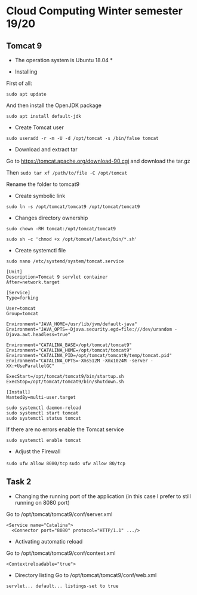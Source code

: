 # Cloud Computing Winter semester 19/20

## Tomcat 9

* The operation system is Ubuntu 18.04 *

* Installing

First of all:

`sudo apt update`

And then install the OpenJDK package

`sudo apt install default-jdk`

* Create Tomcat user

`sudo useradd -r -m -U -d /opt/tomcat -s /bin/false tomcat`

* Download and extract tar

Go to https://tomcat.apache.org/download-90.cgi and download the tar.gz

Then `sudo tar xf /path/to/file -C /opt/tomcat`

Rename the folder to tomcat9

* Create symbolic link

`sudo ln -s /opt/tomcat/tomcat9 /opt/tomcat/tomcat9`

* Changes directory ownership

`sudo chown -RH tomcat:/opt/tomcat/tomcat9`

`sudo sh -c 'chmod +x /opt/tomcat/latest/bin/*.sh'`

* Create systemctl file

`sudo nano /etc/systemd/system/tomcat.service`

```
[Unit]
Description=Tomcat 9 servlet container
After=network.target

[Service]
Type=forking

User=tomcat
Group=tomcat

Environment="JAVA_HOME=/usr/lib/jvm/default-java"
Environment="JAVA_OPTS=-Djava.security.egd=file:///dev/urandom -Djava.awt.headless=true"

Environment="CATALINA_BASE=/opt/tomcat/tomcat9"
Environment="CATALINA_HOME=/opt/tomcat/tomcat9"
Environment="CATALINA_PID=/opt/tomcat/tomcat9/temp/tomcat.pid"
Environment="CATALINA_OPTS=-Xms512M -Xmx1024M -server -XX:+UseParallelGC"

ExecStart=/opt/tomcat/tomcat9/bin/startup.sh
ExecStop=/opt/tomcat/tomcat9/bin/shutdown.sh

[Install]
WantedBy=multi-user.target
```

```
sudo systemctl daemon-reload
sudo systemctl start tomcat
sudo systemctl status tomcat
```
If there are no errors enable the Tomcat service

`sudo systemctl enable tomcat`

* Adjust the Firewall

`sudo ufw allow 8080/tcp`
`sudo ufw allow 80/tcp`

## Task 2

* Changing the running port of the application (in this case I prefer to still running on 8080 port)

Go to /opt/tomcat/tomcat9/conf/server.xml
```
<Service name="Catalina">
  <Connector port="8080" protocol="HTTP/1.1" .../>
```

* Activating automatic reload

Go to /opt/tomcat/tomcat9/conf/context.xml
```
<Contextreloadable="true">
```

* Directory listing
Go to /opt/tomcat/tomcat9/conf/web.xml
```
servlet... default... listings-set to true
```
